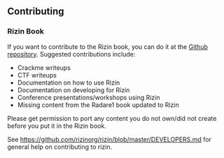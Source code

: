 ## Contributing

### Rizin Book

If you want to contribute to the Rizin book, you can do it at the [Github repository](https://github.com/rizinorg/rizinbook).
Suggested contributions include:

* Crackme writeups
* CTF writeups
* Documentation on how to use Rizin
* Documentation on developing for Rizin
* Conference presentations/workshops using Rizin
* Missing content from the Radare1 book updated to Rizin

Please get permission to port any content you do not own/did not create before you put it in the Rizin book.

See <https://github.com/rizinorg/rizin/blob/master/DEVELOPERS.md> for general help on contributing to rizin.

